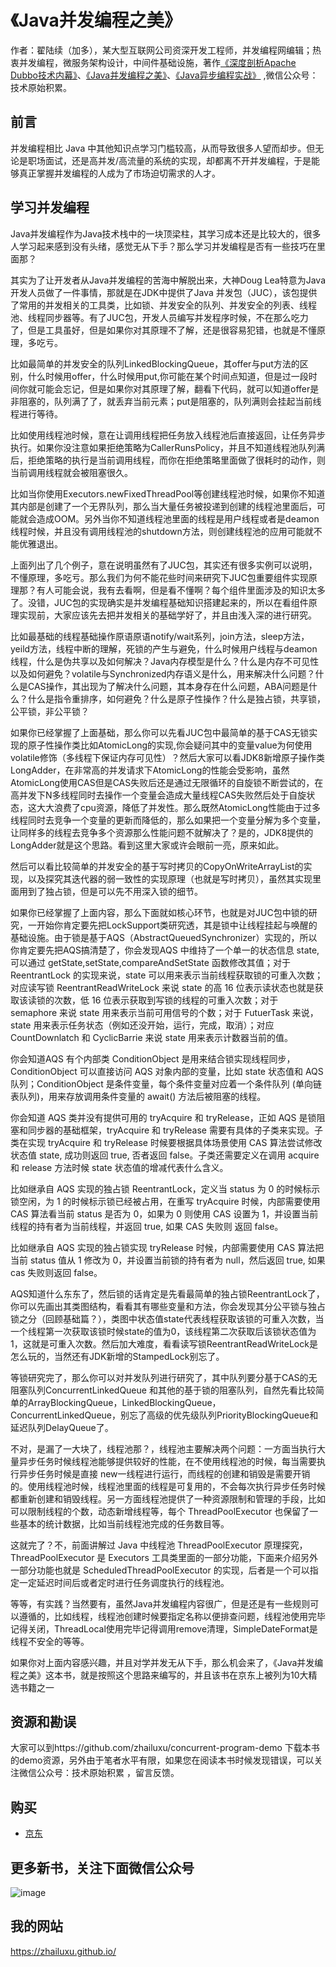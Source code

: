 
# 《Java并发编程之美》

作者：翟陆续（加多），某大型互联网公司资深开发工程师，并发编程网编辑；热衷并发编程，微服务架构设计，中间件基础设施，著作[《深度剖析Apache Dubbo技术内幕》](https://github.com/zhailuxu/Dubbo-Demo/blob/master/README.md)、[《Java并发编程之美》](https://github.com/zhailuxu/concurrent-program-demo/blob/master/README.md)、[《Java异步编程实战》](https://github.com/zhailuxu/async-program-demo/blob/master/README.md) ,微信公众号：技术原始积累。

## 前言
并发编程相比 Java 中其他知识点学习门槛较高，从而导致很多人望而却步。但无论是职场面试，还是高并发/高流量的系统的实现，却都离不开并发编程，于是能够真正掌握并发编程的人成为了市场迫切需求的人才。

## 学习并发编程
Java并发编程作为Java技术栈中的一块顶梁柱，其学习成本还是比较大的，很多人学习起来感到没有头绪，感觉无从下手？那么学习并发编程是否有一些技巧在里面那？

其实为了让开发者从Java并发编程的苦海中解脱出来，大神Doug Lea特意为Java开发人员做了一件事情，那就是在JDK中提供了Java 并发包（JUC），该包提供了常用的并发相关的工具类，比如锁、并发安全的队列、并发安全的列表、线程池、线程同步器等。有了JUC包，开发人员编写并发程序时候，不在那么吃力了，但是工具虽好，但是如果你对其原理不了解，还是很容易犯错，也就是不懂原理，多吃亏。

比如最简单的并发安全的队列LinkedBlockingQueue，其offer与put方法的区别，什么时候用offer，什么时候用put,你可能在某个时间点知道，但是过一段时间你就可能会忘记，但是如果你对其原理了解，翻看下代码，就可以知道offer是非阻塞的，队列满了了，就丢弃当前元素；put是阻塞的，队列满则会挂起当前线程进行等待。

比如使用线程池时候，意在让调用线程把任务放入线程池后直接返回，让任务异步执行。如果你没注意如果拒绝策略为CallerRunsPolicy，并且不知道线程池队列满后，拒绝策略的执行是当前调用线程，而你在拒绝策略里面做了很耗时的动作，则当前调用线程就会被阻塞很久。

比如当你使用Executors.newFixedThreadPool等创建线程池时候，如果你不知道其内部是创建了一个无界队列，那么当大量任务被投递到创建的线程池里面后，可能就会造成OOM。另外当你不知道线程池里面的线程是用户线程或者是deamon线程时候，并且没有调用线程池的shutdown方法，则创建线程池的应用可能就不能优雅退出。

上面列出了几个例子，意在说明虽然有了JUC包，其实还有很多实例可以说明，不懂原理，多吃亏。那么我们为何不能花些时间来研究下JUC包重要组件实现原理那？有人可能会说，我有去看啊，但是看不懂啊？每个组件里面涉及的知识太多了。没错，JUC包的实现确实是并发编程基础知识搭建起来的，所以在看组件原理实现前，大家应该先去把并发相关的基础学好了，并且由浅入深的进行研究。

比如最基础的线程基础操作原语原语notify/wait系列，join方法，sleep方法，yeild方法，线程中断的理解，死锁的产生与避免，什么时候用户线程与deamon线程，什么是伪共享以及如何解决？Java内存模型是什么？什么是内存不可见性以及如何避免？volatile与Synchronized内存语义是什么，用来解决什么问题？什么是CAS操作，其出现为了解决什么问题，其本身存在什么问题，ABA问题是什么？什么是指令重排序，如何避免？什么是原子性操作？什么是独占锁，共享锁，公平锁，非公平锁？

如果你已经掌握了上面基础，那么你可以先看JUC包中最简单的基于CAS无锁实现的原子性操作类比如AtomicLong的实现,你会疑问其中的变量value为何使用volatile修饰（多线程下保证内存可见性）？然后大家可以看JDK8新增原子操作类LongAdder，在非常高的并发请求下AtomicLong的性能会受影响，虽然AtomicLong使用CAS但是CAS失败后还是通过无限循环的自旋锁不断尝试的，在高并发下N多线程同时去操作一个变量会造成大量线程CAS失败然后处于自旋状态，这大大浪费了cpu资源，降低了并发性。那么既然AtomicLong性能由于过多线程同时去竞争一个变量的更新而降低的，那么如果把一个变量分解为多个变量，让同样多的线程去竞争多个资源那么性能问题不就解决了？是的，JDK8提供的LongAdder就是这个思路。看到这里大家或许会眼前一亮，原来如此。



然后可以看比较简单的并发安全的基于写时拷贝的CopyOnWriteArrayList的实现，以及探究其迭代器的弱一致性的实现原理（也就是写时拷贝），虽然其实现里面用到了独占锁，但是可以先不用深入锁的细节。

如果你已经掌握了上面内容，那么下面就如核心环节，也就是对JUC包中锁的研究，一开始你肯定要先把LockSupport类研究透，其是锁中让线程挂起与唤醒的基础设施。由于锁是基于AQS（AbstractQueuedSynchronizer）实现的，所以你肯定要先把AQS搞清楚了，你会发现AQS 中维持了一个单一的状态信息 state, 可以通过 getState,setState,compareAndSetState 函数修改其值；对于 ReentrantLock 的实现来说，state 可以用来表示当前线程获取锁的可重入次数；对应读写锁 ReentrantReadWriteLock 来说 state 的高 16 位表示读状态也就是获取该读锁的次数，低 16 位表示获取到写锁的线程的可重入次数；对于 semaphore 来说 state 用来表示当前可用信号的个数；对于 FutuerTask 来说，state 用来表示任务状态（例如还没开始，运行，完成，取消）；对应 CountDownlatch 和 CyclicBarrie 来说 state 用来表示计数器当前的值。

你会知道AQS 有个内部类 ConditionObject 是用来结合锁实现线程同步，ConditionObject 可以直接访问 AQS 对象内部的变量，比如 state 状态值和 AQS 队列；ConditionObject 是条件变量，每个条件变量对应着一个条件队列 (单向链表队列)，用来存放调用条件变量的 await() 方法后被阻塞的线程。

你会知道 AQS 类并没有提供可用的 tryAcquire 和 tryRelease，正如 AQS 是锁阻塞和同步器的基础框架，tryAcquire 和 tryRelease 需要有具体的子类来实现。子类在实现 tryAcquire 和 tryRelease 时候要根据具体场景使用 CAS 算法尝试修改状态值 state, 成功则返回 true, 否者返回 false。子类还需要定义在调用 acquire 和 release 方法时候 state 状态值的增减代表什么含义。

比如继承自 AQS 实现的独占锁 ReentrantLock，定义当 status 为 0 的时候标示锁空闲，为 1 的时候标示锁已经被占用，在重写 tryAcquire 时候，内部需要使用 CAS 算法看当前 status 是否为 0，如果为 0 则使用 CAS 设置为 1，并设置当前线程的持有者为当前线程，并返回 true, 如果 CAS 失败则 返回 false。

比如继承自 AQS 实现的独占锁实现 tryRelease 时候，内部需要使用 CAS 算法把当前 status 值从 1 修改为 0，并设置当前锁的持有者为 null，然后返回 true, 如果 cas 失败则返回 false。

AQS知道什么东东了，然后锁的话肯定是先看最简单的独占锁ReentrantLock了，你可以先画出其类图结构，看看其有哪些变量和方法，你会发现其分公平锁与独占锁之分（回顾基础篇？），类图中状态值state代表线程获取该锁的可重入次数，当一个线程第一次获取该锁时候state的值为0，该线程第二次获取后该锁状态值为1，这就是可重入次数。然后加大难度，看看读写锁ReentrantReadWriteLock是怎么玩的，当然还有JDK新增的StampedLock别忘了。

等锁研究完了，那么你可以对并发队列进行研究了，其中队列要分基于CAS的无阻塞队列ConcurrentLinkedQueue 和其他的基于锁的阻塞队列，自然先看比较简单的ArrayBlockingQueue，LinkedBlockingQueue，ConcurrentLinkedQueue，别忘了高级的优先级队列PriorityBlockingQueue和延迟队列DelayQueue了。

不对，是漏了一大块了，线程池那？，线程池主要解决两个问题：一方面当执行大量异步任务时候线程池能够提供较好的性能，在不使用线程池的时候，每当需要执行异步任务时候是直接 new一线程进行运行，而线程的创建和销毁是需要开销的。使用线程池时候，线程池里面的线程是可复用的，不会每次执行异步任务时候都重新创建和销毁线程。另一方面线程池提供了一种资源限制和管理的手段，比如可以限制线程的个数，动态新增线程等，每个 ThreadPoolExecutor 也保留了一些基本的统计数据，比如当前线程池完成的任务数目等。

这就完了？不，前面讲解过 Java 中线程池 ThreadPoolExecutor 原理探究，ThreadPoolExecutor 是 Executors 工具类里面的一部分功能，下面来介绍另外一部分功能也就是 ScheduledThreadPoolExecutor 的实现，后者是一个可以指定一定延迟时间后或者定时进行任务调度执行的线程池。

等等，有实践？当然要有，虽然Java并发编程内容很广，但是还是有一些规则可以遵循的，比如线程，线程池创建时候要指定名称以便排查问题，线程池使用完毕记得关闭，ThreadLocal使用完毕记得调用remove清理，SimpleDateFormat是线程不安全的等等。

如果你对上面内容感兴趣，并且对学并发无从下手，那么机会来了，《Java并发编程之美》这本书，就是按照这个思路来编写的，并且该书在京东上被列为10大精选书籍之一



## 资源和勘误
大家可以到https://github.com/zhailuxu/concurrent-program-demo 下载本书的demo资源，另外由于笔者水平有限，如果您在阅读本书时候发现错误，可以关注微信公众号：技术原始积累 ，留言反馈。

##  购买
 - [京东](https://item.jd.com/12450812.html)
 
## 更多新书，关注下面微信公众号
 
 
![image]( https://zhailuxu.github.io/assets/images/jiaduowechat.png)


##  我的网站
https://zhailuxu.github.io/
